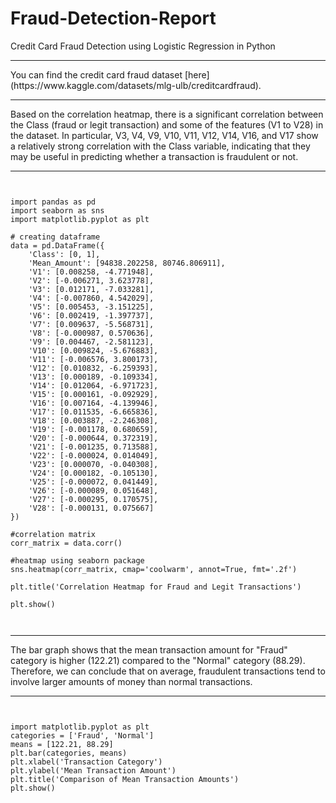 # Fraud-Detection-Report
Credit Card Fraud Detection using Logistic Regression in Python

<hr>
You can find the credit card fraud dataset [here](https://www.kaggle.com/datasets/mlg-ulb/creditcardfraud).


<hr>
Based on the correlation heatmap, there is a significant correlation between the Class (fraud or legit transaction) and some of the features (V1 to V28) in the dataset. In particular, V3, V4, V9, V10, V11, V12, V14, V16, and V17 show a relatively strong correlation with the Class variable, indicating that they may be useful in predicting whether a transaction is fraudulent or not. 
<hr>

<pre><code>
<div>
import pandas as pd
import seaborn as sns
import matplotlib.pyplot as plt

# creating dataframe
data = pd.DataFrame({
    'Class': [0, 1],
    'Mean_Amount': [94838.202258, 80746.806911],
    'V1': [0.008258, -4.771948],
    'V2': [-0.006271, 3.623778],
    'V3': [0.012171, -7.033281],
    'V4': [-0.007860, 4.542029],
    'V5': [0.005453, -3.151225],
    'V6': [0.002419, -1.397737],
    'V7': [0.009637, -5.568731],
    'V8': [-0.000987, 0.570636],
    'V9': [0.004467, -2.581123],
    'V10': [0.009824, -5.676883],
    'V11': [-0.006576, 3.800173],
    'V12': [0.010832, -6.259393],
    'V13': [0.000189, -0.109334],
    'V14': [0.012064, -6.971723],
    'V15': [0.000161, -0.092929],
    'V16': [0.007164, -4.139946],
    'V17': [0.011535, -6.665836],
    'V18': [0.003887, -2.246308],
    'V19': [-0.001178, 0.680659],
    'V20': [-0.000644, 0.372319],
    'V21': [-0.001235, 0.713588],
    'V22': [-0.000024, 0.014049],
    'V23': [0.000070, -0.040308],
    'V24': [0.000182, -0.105130],
    'V25': [-0.000072, 0.041449],
    'V26': [-0.000089, 0.051648],
    'V27': [-0.000295, 0.170575],
    'V28': [-0.000131, 0.075667]
})

#correlation matrix
corr_matrix = data.corr()

#heatmap using seaborn package
sns.heatmap(corr_matrix, cmap='coolwarm', annot=True, fmt='.2f')

plt.title('Correlation Heatmap for Fraud and Legit Transactions')

plt.show()
</div>
 </code></pre>
  

<hr>
The bar graph shows that the mean transaction amount for "Fraud" category is higher (122.21) compared to the "Normal" category (88.29). Therefore, we can conclude that on average, fraudulent transactions tend to involve larger amounts of money than normal transactions.
<hr>
<pre><code>
<div>
import matplotlib.pyplot as plt
categories = ['Fraud', 'Normal']
means = [122.21, 88.29]
plt.bar(categories, means)
plt.xlabel('Transaction Category')
plt.ylabel('Mean Transaction Amount')
plt.title('Comparison of Mean Transaction Amounts')
plt.show()
</div>
</code></pre>
